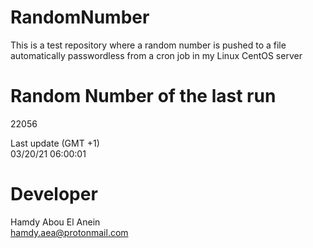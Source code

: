 # RandomNumber    
This is a test repository where a random number is pushed to a file automatically passwordless from a cron job in my Linux CentOS server    
# Random Number of the last run   
22056
      
Last update (GMT +1)    
03/20/21 06:00:01
# Developer    
Hamdy Abou El Anein   
hamdy.aea@protonmail.com
